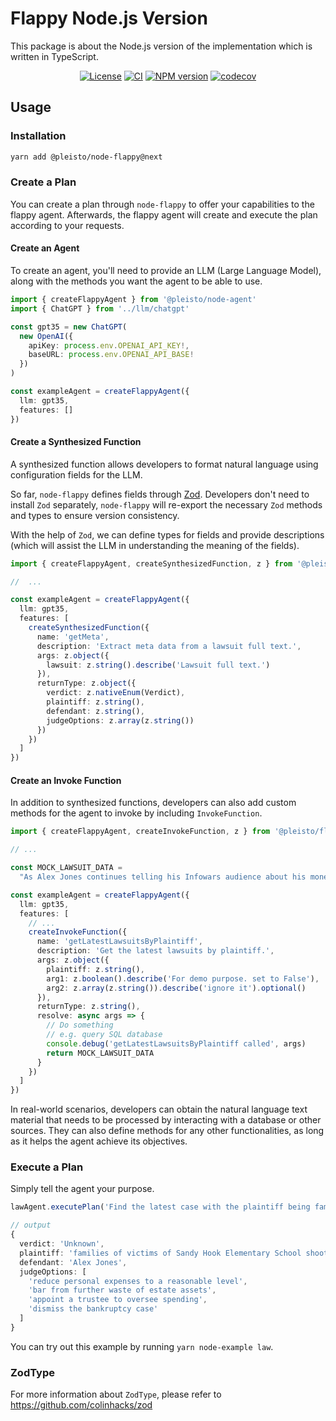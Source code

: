 # Flappy Node.js Version

This package is about the Node.js version of the implementation which is written in TypeScript.

<div align="center">

[![License](https://img.shields.io/github/license/pleisto/flappy.svg)](https://raw.githubusercontent.com/pleisto/flappy/main/LICENSE)
[![CI](https://img.shields.io/github/actions/workflow/status/pleisto/flappy/nodejs-ci.yml.svg)](https://github.com/pleisto/flappy/actions/workflows/nodejs-ci.yml)
[![NPM version](https://img.shields.io/npm/v/%40pleisto/node-flappy/next.svg)](https://npmjs.org/package/@pleisto/node-flappy)
[![codecov](https://codecov.io/gh/pleisto/flappy/graph/badge.svg?token=8C94YY3KBD&flag=nodejs)](https://codecov.io/gh/pleisto/flappy)

</div>

## Usage

### Installation

```bash
yarn add @pleisto/node-flappy@next
```

### Create a Plan

You can create a plan through `node-flappy` to offer your capabilities to the flappy agent. Afterwards, the flappy agent will create and execute the plan according to your requests.

#### Create an Agent

To create an agent, you'll need to provide an LLM (Large Language Model), along with the methods you want the agent to be able to use.

```ts
import { createFlappyAgent } from '@pleisto/node-agent'
import { ChatGPT } from '../llm/chatgpt'

const gpt35 = new ChatGPT(
  new OpenAI({
    apiKey: process.env.OPENAI_API_KEY!,
    baseURL: process.env.OPENAI_API_BASE!
  })
)

const exampleAgent = createFlappyAgent({
  llm: gpt35,
  features: []
})
```

#### Create a Synthesized Function

A synthesized function allows developers to format natural language using configuration fields for the LLM.

So far, `node-flappy` defines fields through [Zod](https://github.com/colinhacks/zod). Developers don't need to install `Zod` separately, `node-flappy` will re-export the necessary `Zod` methods and types to ensure version consistency.

With the help of `Zod`, we can define types for fields and provide descriptions (which will assist the LLM in understanding the meaning of the fields).

```ts
import { createFlappyAgent, createSynthesizedFunction, z } from '@pleisto/node-agent'

//  ...

const exampleAgent = createFlappyAgent({
  llm: gpt35,
  features: [
    createSynthesizedFunction({
      name: 'getMeta',
      description: 'Extract meta data from a lawsuit full text.',
      args: z.object({
        lawsuit: z.string().describe('Lawsuit full text.')
      }),
      returnType: z.object({
        verdict: z.nativeEnum(Verdict),
        plaintiff: z.string(),
        defendant: z.string(),
        judgeOptions: z.array(z.string())
      })
    })
  ]
})
```

#### Create an Invoke Function

In addition to synthesized functions, developers can also add custom methods for the agent to invoke by including `InvokeFunction`.

```ts
import { createFlappyAgent, createInvokeFunction, z } from '@pleisto/flappy-agent'

// ...

const MOCK_LAWSUIT_DATA =
  "As Alex Jones continues telling his Infowars audience about his money problems and pleads for them to buy his products, his own documents show life is not all that bad — his net worth is around $14 million and his personal spending topped $93,000 in July alone, including thousands of dollars on meals and entertainment. The conspiracy theorist and his lawyers file monthly financial reports in his personal bankruptcy case, and the latest one has struck a nerve with the families of victims of Sandy Hook Elementary School shooting. They're still seeking the $1.5 billion they won last year in lawsuits against Jones and his media company for repeatedly calling the 2012 massacre a hoax on his shows. “It is disturbing that Alex Jones continues to spend money on excessive household expenditures and his extravagant lifestyle when that money rightfully belongs to the families he spent years tormenting,” said Christopher Mattei, a Connecticut lawyer for the families. “The families are increasingly concerned and will continue to contest these matters in court.” In an Aug. 29 court filing, lawyers for the families said that if Jones doesn’t reduce his personal expenses to a “reasonable” level, they will ask the bankruptcy judge to bar him from “further waste of estate assets,” appoint a trustee to oversee his spending, or dismiss the bankruptcy case. On his Infowars show Tuesday, Jones said he’s not doing anything wrong."

const exampleAgent = createFlappyAgent({
  llm: gpt35,
  features: [
    // ...
    createInvokeFunction({
      name: 'getLatestLawsuitsByPlaintiff',
      description: 'Get the latest lawsuits by plaintiff.',
      args: z.object({
        plaintiff: z.string(),
        arg1: z.boolean().describe('For demo purpose. set to False'),
        arg2: z.array(z.string()).describe('ignore it').optional()
      }),
      returnType: z.string(),
      resolve: async args => {
        // Do something
        // e.g. query SQL database
        console.debug('getLatestLawsuitsByPlaintiff called', args)
        return MOCK_LAWSUIT_DATA
      }
    })
  ]
})
```

In real-world scenarios, developers can obtain the natural language text material that needs to be processed by interacting with a database or other sources. They can also define methods for any other functionalities, as long as it helps the agent achieve its objectives.

### Execute a Plan

Simply tell the agent your purpose.

```ts
lawAgent.executePlan('Find the latest case with the plaintiff being families of victims and return its metadata.')

// output
{
  verdict: 'Unknown',
  plaintiff: 'families of victims of Sandy Hook Elementary School shooting',
  defendant: 'Alex Jones',
  judgeOptions: [
    'reduce personal expenses to a reasonable level',
    'bar from further waste of estate assets',
    'appoint a trustee to oversee spending',
    'dismiss the bankruptcy case'
  ]
}
```

You can try out this example by running `yarn node-example law`.

### ZodType

For more information about `ZodType`, please refer to https://github.com/colinhacks/zod
